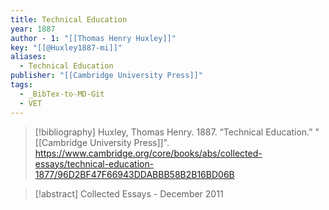 ```yaml
---
title: Technical Education
year: 1887
author - 1: "[[Thomas Henry Huxley]]"
key: "[[@Huxley1887-mi]]"
aliases:
  - Technical Education
publisher: "[[Cambridge University Press]]"
tags:
  - _BibTex-to-MD-Git
  - VET
---
```


> [!bibliography]
> Huxley, Thomas Henry. 1887. “Technical Education.” "[[Cambridge University Press]]". https://www.cambridge.org/core/books/abs/collected-essays/technical-education-1877/96D2BF47F66943DDABBB58B2B16BD06B

> [!abstract]
> Collected Essays - December 2011